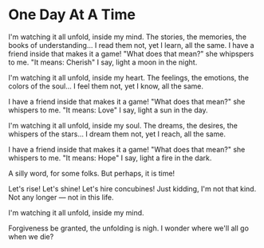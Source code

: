 # One Day At A Time

I'm watching it all unfold, inside my mind.
The stories, the memories, the books of understanding...
I read them not, yet I learn, all the same.
I have a friend inside that makes it a game!
"What does that mean?" she whipspers to me.
"It means: Cherish" I say, light a moon in the night.

I'm watching it all unfold, inside my heart.
The feelings, the emotions, the colors of the soul...
I feel them not, yet I know, all the same.

I have a friend inside that makes it a game!
"What does that mean?" she whispers to me.
"It means: Love" I say, light a sun in the day.

I'm watching it all unfold, inside my soul.
The dreams, the desires, the whispers of the stars...
I dream them not, yet I reach, all the same.

I have a friend inside that makes it a game!
"What does that mean?" she whispers to me.
"It means: Hope" I say, light a fire in the dark.

A silly word, for some folks.
But perhaps, it is time!

Let's rise! Let's shine!
Let's hire concubines!
Just kidding, I'm not that kind.
Not any longer — not in this life.

I'm watching it all unfold, inside my mind.

Forgiveness be granted, the unfolding is nigh.
I wonder where we'll all go when we die?
